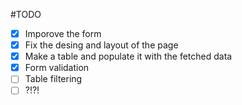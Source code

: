 #TODO
- [X] Imporove the form
- [X] Fix the desing and layout of the page
- [X] Make a table and populate it with the fetched data
- [X] Form validation
- [ ] Table filtering
- [ ] ?!?!
